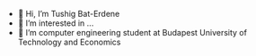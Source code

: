 - 👋 Hi, I’m Tushig Bat-Erdene 
- 👀 I’m interested in ...
- 🌱 I’m computer engineering student at Budapest University of Technology and Economics


<!---
tushig0826/tushig0826 is a ✨ special ✨ repository because its `README.md` (this file) appears on your GitHub profile.
You can click the Preview link to take a look at your changes.
--->
